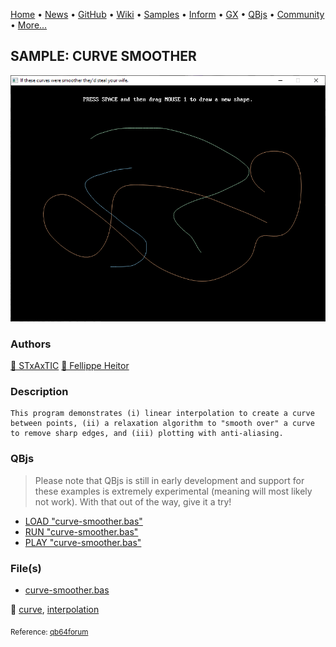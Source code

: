 [Home](https://qb64.com) • [News](../../news.md) • [GitHub](https://github.com/QB64Official/qb64) • [Wiki](https://github.com/QB64Official/qb64/wiki) • [Samples](../../samples.md) • [Inform](../../inform.md) • [GX](../../gx.md) • [QBjs](../../qbjs.md) • [Community](../../community.md) • [More...](../../more.md)

## SAMPLE: CURVE SMOOTHER

![screenshot.png](img/screenshot.png)

### Authors

[🐝 STxAxTIC](../stxaxtic.md) [🐝 Fellippe Heitor](../fellippe-heitor.md) 

### Description

```text
This program demonstrates (i) linear interpolation to create a curve between points, (ii) a relaxation algorithm to "smooth over" a curve to remove sharp edges, and (iii) plotting with anti-aliasing.
```

### QBjs

> Please note that QBjs is still in early development and support for these examples is extremely experimental (meaning will most likely not work). With that out of the way, give it a try!

* [LOAD "curve-smoother.bas"](https://v6p9d9t4.ssl.hwcdn.net/html/5963335/index.html?src=https://qb64.com/samples/curve-smoother/src/curve-smoother.bas)
* [RUN "curve-smoother.bas"](https://v6p9d9t4.ssl.hwcdn.net/html/5963335/index.html?mode=auto&src=https://qb64.com/samples/curve-smoother/src/curve-smoother.bas)
* [PLAY "curve-smoother.bas"](https://v6p9d9t4.ssl.hwcdn.net/html/5963335/index.html?mode=play&src=https://qb64.com/samples/curve-smoother/src/curve-smoother.bas)

### File(s)

* [curve-smoother.bas](src/curve-smoother.bas)

🔗 [curve](../curve.md), [interpolation](../interpolation.md)


<sub>Reference: [qb64forum](https://qb64forum.alephc.xyz/index.php?topic=184.0) </sub>
